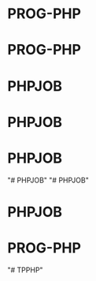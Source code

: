 # PROG-PHP
# PROG-PHP
# PHPJOB
# PHPJOB
# PHPJOB
"# PHPJOB" 
"# PHPJOB" 
# PHPJOB
# PROG-PHP
"# TPPHP" 
